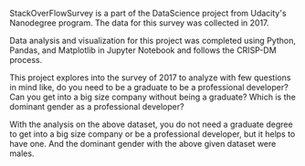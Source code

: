  StackOverFlowSurvey is a part of the DataScience project from Udacity's Nanodegree program. The data for this survey was collected in 2017.
 
 Data analysis and visualization for this project was completed using Python, Pandas, and Matplotlib in Jupyter Notebook and follows the CRISP-DM process. 
 
 This project explores into the survey of 2017 to analyze with few questions in mind like, do you need to be a graduate to be a professional developer? Can you get into a big size company without being a graduate? Which is the dominant gender as a professional developer?
 
 With the analysis on the above dataset, you do not need a graduate degree to get into a big size company or be a professional developer, but it helps to have one. And the dominant gender with the above given dataset were males.

